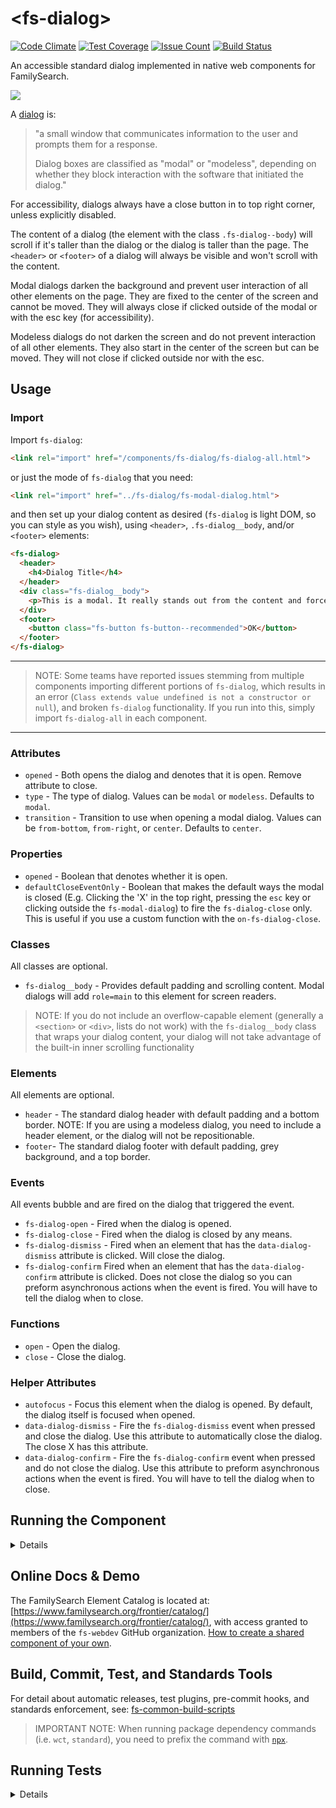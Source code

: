 # \<fs-dialog\>

[![Code Climate](https://codeclimate.com/repos/59f368e2098d8e028b000022/badges/0bc25c442f3c57feddae/gpa.svg)](https://codeclimate.com/repos/59f368e2098d8e028b000022/feed) [![Test Coverage](https://codeclimate.com/repos/59f368e2098d8e028b000022/badges/0bc25c442f3c57feddae/coverage.svg)](https://codeclimate.com/repos/59f368e2098d8e028b000022/coverage) [![Issue Count](https://codeclimate.com/repos/59f368e2098d8e028b000022/badges/0bc25c442f3c57feddae/issue_count.svg)](https://codeclimate.com/repos/59f368e2098d8e028b000022/feed) [![Build Status](https://travis-ci.org/fs-webdev/fs-dialog.svg?branch=master)](https://travis-ci.org/fs-webdev/fs-dialog)

An accessible standard dialog implemented in native web components for FamilySearch.

![](/../screenshots/modal.png?raw=true)

A [dialog](https://en.wikipedia.org/wiki/Dialog_box) is:

> "a small window that communicates information to the user and prompts them for a response.
>
> Dialog boxes are classified as "modal" or "modeless", depending on whether they block interaction with the software that initiated the dialog."

For accessibility, dialogs always have a close button in to top right corner, unless explicitly disabled.

The content of a dialog (the element with the class `.fs-dialog--body`) will scroll if it's taller than the dialog or the dialog is taller than the page. The `<header>` or `<footer>` of a dialog will always be visible and won't scroll with the content.

Modal dialogs darken the background and prevent user interaction of all other elements on the page. They are fixed to the center of the screen and cannot be moved. They will always close if clicked outside of the modal or with the <cmd>esc</cmd> key (for accessibility).

Modeless dialogs do not darken the screen and do not prevent interaction of all other elements. They also start in the center of the screen but can be moved. They will not close if clicked outside nor with the <cmd>esc</cmd>.

## Usage

### Import

Import `fs-dialog`:

```html
<link rel="import" href="/components/fs-dialog/fs-dialog-all.html">
```

or just the mode of `fs-dialog` that you need:

```html
<link rel="import" href="../fs-dialog/fs-modal-dialog.html">
```

and then set up your dialog content as desired (`fs-dialog` is light DOM, so you can style as you wish), using `<header>`, `.fs-dialog__body`, and/or `<footer>` elements:

```html
<fs-dialog>
  <header>
    <h4>Dialog Title</h4>
  </header>
  <div class="fs-dialog__body">
    <p>This is a modal. It really stands out from the content and forces the user to perform an action before they can continue.</p>
  </div>
  <footer>
    <button class="fs-button fs-button--recommended">OK</button>
  </footer>
</fs-dialog>
```

___

> NOTE: Some teams have reported issues stemming from multiple components importing different portions of `fs-dialog`, which results in an error (`Class extends value undefined is not a constructor or null`), and broken `fs-dialog` functionality. If you run into this, simply import `fs-dialog-all` in each component.

___

### Attributes

* `opened` - Both opens the dialog and denotes that it is open. Remove attribute to close.
* `type` - The type of dialog. Values can be `modal` or `modeless`. Defaults to `modal`.
* `transition` - Transition to use when opening a modal dialog. Values can be `from-bottom`, `from-right`, or `center`. Defaults to `center`.

### Properties

* `opened` - Boolean that denotes whether it is open.
* `defaultCloseEventOnly` - Boolean that makes the default ways the modal is closed (E.g. Clicking the 'X' in the top right, pressing the `esc` key or clicking outside the `fs-modal-dialog`) to fire the `fs-dialog-close` only. This is useful if you use a custom function with the `on-fs-dialog-close`.

### Classes

All classes are optional.

* `fs-dialog__body` - Provides default padding and scrolling content. Modal dialogs will add `role=main` to this element for screen readers.

> NOTE: If you do not include an overflow-capable element (generally a `<section>` or `<div>`, lists do not work) with the `fs-dialog__body` class that wraps your dialog content, your dialog will not take advantage of the built-in inner scrolling functionality

### Elements

All elements are optional.

* `header` - The standard dialog header with default padding and a bottom border. NOTE: If you are using a modeless dialog, you need to include a header element, or the dialog will not be repositionable.
* `footer`- The standard dialog footer with default padding, grey background, and a top border.

### Events

All events bubble and are fired on the dialog that triggered the event.

* `fs-dialog-open` - Fired when the dialog is opened.
* `fs-dialog-close` - Fired when the dialog is closed by any means.
* `fs-dialog-dismiss` - Fired when an element that has the `data-dialog-dismiss` attribute is clicked. Will close the dialog.
* `fs-dialog-confirm` Fired when an element that has the `data-dialog-confirm` attribute is clicked. Does not close the dialog so you can preform asynchronous actions when the event is fired. You will have to tell the dialog when to close.

### Functions

* `open` - Open the dialog.
* `close` - Close the dialog.

### Helper Attributes

* `autofocus` - Focus this element when the dialog is opened. By default, the dialog itself is focused when opened.
* `data-dialog-dismiss` - Fire the `fs-dialog-dismiss` event when pressed and close the dialog. Use this attribute to automatically close the dialog. The close X has this attribute.
* `data-dialog-confirm` - Fire the `fs-dialog-confirm` event when pressed and do not close the dialog. Use this attribute to preform asynchronous actions when the event is fired. You will have to tell the dialog when to close.

## Running the Component

<details>

1. (Once) Install or update the [Polymer CLI](https://www.npmjs.com/package/polymer-cli): ```npm i -g polymer-cli```
1. (Once) Install the [frontier-cli](https://github.com/fs-webdev/frontier-cli): ```npm i -g https://github.com/fs-webdev/frontier-cli```
1. Run `npm install` to get dependencies needed to set up the unit testing framework, useful commit hooks, and standards tools (`bower install` is also run as a post-install step).
1. Or (if you want to live dangerously) just run `bower install` to load all of the component's primary dependencies.
1. Run `polymer analyze > analysis.json` to initialize the docs page.

This component's auto-generated documentation is viewable by running:

```bash
frontier element serve
```

> NOTE: If you attempt to `frontier element serve` on a clean install, you will get an error, stating that the analysis.json file (used to populate the documentation page) does not exist. You can fix this by either running `frontier element serve -a`, or by auto-loading the demo page via:

```bash
frontier element serve -d
```

This component's demo page is viewable by running the above command.

</details>

## Online Docs & Demo

The FamilySearch Element Catalog is located at: [https://www.familysearch.org/frontier/catalog/](https://www.familysearch.org/frontier/catalog/), with access granted to members of the `fs-webdev` GitHub organization. [How to create a shared component of your own](https://www.familysearch.org/frontier/ui-components/creating-a-new-web-component/).

## Build, Commit, Test, and Standards Tools

For detail about automatic releases, test plugins, pre-commit hooks, and standards enforcement, see: [fs-common-build-scripts](https://github.com/fs-webdev/fs-common-build-scripts#)

> IMPORTANT NOTE: When running package dependency commands (i.e. `wct`, `standard`), you need to prefix the command with [`npx`](https://medium.com/@maybekatz/introducing-npx-an-npm-package-runner-55f7d4bd282b).

## Running Tests

<details>

This component is set up to be tested via [web-component-tester](https://github.com/Polymer/web-component-tester).

To run tests locally, run:

```bash
npm test
```

which will run the standards checks through `semistandard` and `stylelint`, and then the unit tests via `wct`.

```bash
npx wct --skip-plugin sauce
```

If you need to debug locally (keeping the browser open), run:

```bash
npx wct --skip-plugin sauce -p
```

or

```bash
polymer test --skip-plugin sauce --local chrome -p
```

If you want to run the full suite of SauceLabs browser tests, run:

```bash
npx wct test/index.html --configFile wct.conf.json  --sauce-username {USERNAME} --sauce-access-key {ACCESS_KEY}
```

> NOTE: You can export `SAUCE_USERNAME` and `SAUCE_ACCESS_KEY` in your `.bash_profile` to be able to simply run `npx wct` without needing additional options.

</details>
